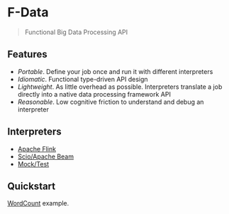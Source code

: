 # F-Data

> Functional Big Data Processing API

## Features

* *Portable*. Define your job once and run it with different interpreters
* *Idiomatic*. Functional type-driven API design
* *Lightweight*. As little overhead as possible. Interpreters translate a job directly into a 
  native data processing framework API
* *Reasonable*. Low cognitive friction to understand and debug an interpreter

## Interpreters

* [Apache Flink](fdata-flink/src/main/scala/com/fdata/flink)
* [Scio/Apache Beam](fdata-scio/src/main/scala/com/fdata/scio)
* [Mock/Test](fdata-mock/src/main/scala/com/fdata/mock)

## Quickstart

[WordCount](fdata-examples/src/main/scala/com/fdata/examples/WordCountJob.scala) example.
